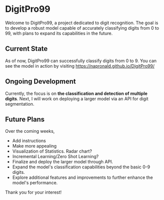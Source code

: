 # DigitPro99

Welcome to DigitPro99, a project dedicated to digit recognition. The goal is to develop a robust model capable of accurately classifying digits from 0 to 99, with plans to expand its capabilities in the future.

## Current State

As of now, DigitPro99 can successfully classify digits from 0 to 9. You can see the model in action by visiting https://napronald.github.io/DigitPro99/

## Ongoing Development

Currently, the focus is on **the classification and detection of multiple digits**.
Next, I will work on deploying a larger model via an API for digit segmentation.

## Future Plans

Over the coming weeks,

- Add instructions
- Make more appealing
- Visualization of Statistics. Radar chart?
- Incremental Learning/Zero Shot Learning?
- Finalize and deploy the larger model through API.
- Expand the model's classification capabilities beyond the basic 0-9 digits.
- Explore additional features and improvements to further enhance the model's performance.

Thank you for your interest!
